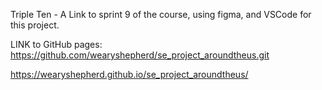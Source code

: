 Triple Ten - A Link to sprint 9 of the course, using figma, and VSCode for this project.

LINK to GitHub pages: https://github.com/wearyshepherd/se_project_aroundtheus.git

https://wearyshepherd.github.io/se_project_aroundtheus/
